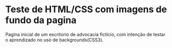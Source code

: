 <h1>Teste de HTML/CSS com imagens de fundo da pagina</h1>

Pagina inicial de um escritorio de advocacia fictício, com intenção de testar o aprendizado no uso de backgrounds(CSS3).
